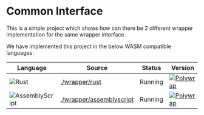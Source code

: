 # Common Interface
This is a simple project which shows how can there be 2 different wrapper implementation for the same wrapper interface

We have implemented this project in the below WASM compatible languages:

| Language | Source | Status | Version |
|----------|--------|--------|---------|
| ![Rust](https://img.shields.io/badge/Rust-ffffff?style=for-the-badge&labelColor=ffff99&logoColor=000000&logo=rust) | [./wrapper/rust](./wrapper/rust) |Running                                              | [![Polywrap](https://img.shields.io/badge/Polywrap-0.10.0-blue?style=for-the-badge)](https://www.npmjs.com/package/polywrap/v/0.10.0) |
| ![AssemblyScript](https://img.shields.io/badge/AssemblyScript-007AAC?style=for-the-badge&labelColor=ffffff&logoColor=007AAC&logo=assemblyscript) | [./wrapper/assemblyscript](./wrapper/assemblyscript/) | Running                                              | [![Polywrap](https://img.shields.io/badge/Polywrap-0.10.0-blue?style=for-the-badge)](https://www.npmjs.com/package/polywrap/v/0.10.0) |

